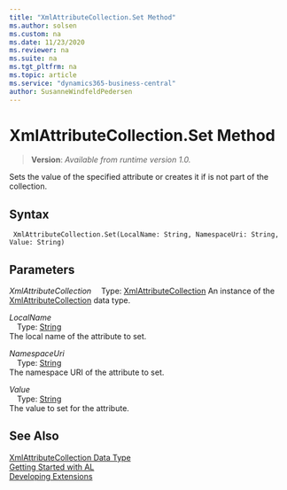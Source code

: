 ```yaml
---
title: "XmlAttributeCollection.Set Method"
ms.author: solsen
ms.custom: na
ms.date: 11/23/2020
ms.reviewer: na
ms.suite: na
ms.tgt_pltfrm: na
ms.topic: article
ms.service: "dynamics365-business-central"
author: SusanneWindfeldPedersen
---
```

[//]: # (START>DO_NOT_EDIT)
[//]: # (IMPORTANT:Do not edit any of the content between here and the END>DO_NOT_EDIT.)
[//]: # (Any modifications should be made in the .xml files in the ModernDev repo.)
# XmlAttributeCollection.Set Method
> **Version**: _Available from runtime version 1.0._

Sets the value of the specified attribute or creates it if is not part of the collection.


## Syntax
```
 XmlAttributeCollection.Set(LocalName: String, NamespaceUri: String, Value: String)
```
## Parameters
*XmlAttributeCollection*
&emsp;Type: [XmlAttributeCollection](xmlattributecollection-data-type.md)
An instance of the [XmlAttributeCollection](xmlattributecollection-data-type.md) data type.

*LocalName*  
&emsp;Type: [String](../string/string-data-type.md)  
The local name of the attribute to set.
        
*NamespaceUri*  
&emsp;Type: [String](../string/string-data-type.md)  
The namespace URI of the attribute to set.
        
*Value*  
&emsp;Type: [String](../string/string-data-type.md)  
The value to set for the attribute.  



[//]: # (IMPORTANT: END>DO_NOT_EDIT)
## See Also
[XmlAttributeCollection Data Type](xmlattributecollection-data-type.md)  
[Getting Started with AL](../../devenv-get-started.md)  
[Developing Extensions](../../devenv-dev-overview.md)